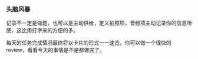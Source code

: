 ### 头脑风暴

记录不一定是做题，也可以是主动供给，定义拍照项，音频项主动记录你的信息所感，这比用打字来的方便的多。

每天的任务完成情况最终将以卡片的形式一一速览，你可以做一个很快的review，看看今天的事情是不是都做完了。